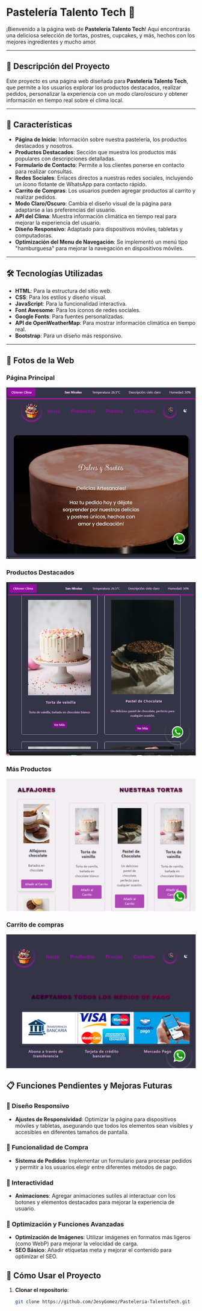# Pastelería Talento Tech 🍰

¡Bienvenido a la página web de **Pastelería Talento Tech**! Aquí encontrarás una deliciosa selección de tortas, postres, cupcakes, y más, hechos con los mejores ingredientes y mucho amor.

---

## 📜 Descripción del Proyecto

Este proyecto es una página web diseñada para **Pastelería Talento Tech**, que permite a los usuarios explorar los productos destacados, realizar pedidos, personalizar la experiencia con un modo claro/oscuro y obtener información en tiempo real sobre el clima local.

---

## 🌟 Características

- **Página de Inicio**: Información sobre nuestra pastelería, los productos destacados y nosotros.
- **Productos Destacados**: Sección que muestra los productos más populares con descripciones detalladas.
- **Formulario de Contacto**: Permite a los clientes ponerse en contacto para realizar consultas.
- **Redes Sociales**: Enlaces directos a nuestras redes sociales, incluyendo un ícono flotante de WhatsApp para contacto rápido.
- **Carrito de Compras**: Los usuarios pueden agregar productos al carrito y realizar pedidos.
- **Modo Claro/Oscuro**: Cambia el diseño visual de la página para adaptarse a las preferencias del usuario.
- **API del Clima**: Muestra información climática en tiempo real para mejorar la experiencia del usuario.
- **Diseño Responsivo**: Adaptado para dispositivos móviles, tabletas y computadoras.
- **Optimización del Menu de Navegación**: Se implementó un menú tipo "hamburguesa" para mejorar la navegación en dispositivos móviles.

---

## 🛠️ Tecnologías Utilizadas

- **HTML**: Para la estructura del sitio web.
- **CSS**: Para los estilos y diseño visual.
- **JavaScript**: Para la funcionalidad interactiva.
- **Font Awesome**: Para los íconos de redes sociales.
- **Google Fonts**: Para fuentes personalizadas.
- **API de OpenWeatherMap**: Para mostrar información climática en tiempo real.
- **Bootstrap**: Para un diseño más responsivo.
---

## 📸 Fotos de la Web

### Página Principal
![Página Principal](assets/img/Captura%20de%20pantalla%202024-12-23%20205058.png)

### Productos Destacados
![Productos Destacados](assets/img/Captura%20de%20pantalla%202024-12-23%20205145.png)

### Más Productos
![Productos Destacados](assets/img/Captura%20de%20pantalla%202024-12-23%20205228.png)

### Carrito de compras
![Productos Destacados](assets/img/Captura%20de%20pantalla%202024-12-23%20205251.png)


## 📋 Funciones Pendientes y Mejoras Futuras

### 🎨 Diseño Responsivo
- **Ajustes de Responsividad**: Optimizar la página para dispositivos móviles y tabletas, asegurando que todos los elementos sean visibles y accesibles en diferentes tamaños de pantalla.

### 🛒 Funcionalidad de Compra
- **Sistema de Pedidos**: Implementar un formulario para procesar pedidos y permitir a los usuarios elegir entre diferentes métodos de pago.

### 💬 Interactividad
- **Animaciones**: Agregar animaciones sutiles al interactuar con los botones y elementos destacados para mejorar la experiencia de usuario.

### 🔄 Optimización y Funciones Avanzadas
- **Optimización de Imágenes**: Utilizar imágenes en formatos más ligeros (como WebP) para mejorar la velocidad de carga.
- **SEO Básico**: Añadir etiquetas meta y mejorar el contenido para optimizar el SEO.

## 🚀 Cómo Usar el Proyecto

1. **Clonar el repositorio**:
   ```bash
   git clone https://github.com/JesyGomez/Pasteleria-TalentoTech.git
